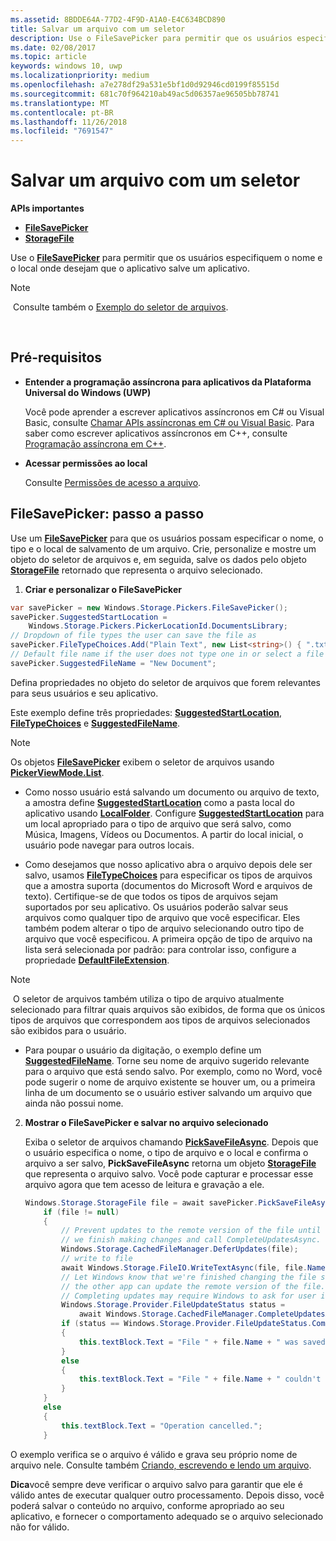 ```yaml
---
ms.assetid: 8BDDE64A-77D2-4F9D-A1A0-E4C634BCD890
title: Salvar um arquivo com um seletor
description: Use o FileSavePicker para permitir que os usuários especifiquem o nome e o local em que desejam que o app salve um arquivo.
ms.date: 02/08/2017
ms.topic: article
keywords: windows 10, uwp
ms.localizationpriority: medium
ms.openlocfilehash: a7e278df29a531e5bf1d0d92946cd0199f85515d
ms.sourcegitcommit: 681c70f964210ab49ac5d06357ae96505bb78741
ms.translationtype: MT
ms.contentlocale: pt-BR
ms.lasthandoff: 11/26/2018
ms.locfileid: "7691547"
---
```

# <a name="save-a-file-with-a-picker"></a>Salvar um arquivo com um seletor

**APIs importantes**

-   [**FileSavePicker**](https://msdn.microsoft.com/library/windows/apps/br207871)
-   [**StorageFile**](https://msdn.microsoft.com/library/windows/apps/br227171)

Use o [**FileSavePicker**](https://msdn.microsoft.com/library/windows/apps/br207871) para permitir que os usuários especifiquem o nome e o local onde desejam que o aplicativo salve um aplicativo.

> [!NOTE]
> Consulte também o [Exemplo do seletor de arquivos](http://go.microsoft.com/fwlink/p/?linkid=619994).

 

## <a name="prerequisites"></a>Pré-requisitos


-   **Entender a programação assíncrona para aplicativos da Plataforma Universal do Windows (UWP)**

    Você pode aprender a escrever aplicativos assíncronos em C# ou Visual Basic, consulte [Chamar APIs assíncronas em C# ou Visual Basic](https://msdn.microsoft.com/library/windows/apps/mt187337). Para saber como escrever aplicativos assíncronos em C++, consulte [Programação assíncrona em C++](https://msdn.microsoft.com/library/windows/apps/mt187334).

-   **Acessar permissões ao local**

    Consulte [Permissões de acesso a arquivo](file-access-permissions.md).

## <a name="filesavepicker-step-by-step"></a>FileSavePicker: passo a passo

Use um [**FileSavePicker**](https://msdn.microsoft.com/library/windows/apps/br207871) para que os usuários possam especificar o nome, o tipo e o local de salvamento de um arquivo. Crie, personalize e mostre um objeto do seletor de arquivos e, em seguida, salve os dados pelo objeto [**StorageFile**](https://msdn.microsoft.com/library/windows/apps/br227171) retornado que representa o arquivo selecionado.

1.  **Criar e personalizar o FileSavePicker**

```cs
var savePicker = new Windows.Storage.Pickers.FileSavePicker();
savePicker.SuggestedStartLocation =
    Windows.Storage.Pickers.PickerLocationId.DocumentsLibrary;
// Dropdown of file types the user can save the file as
savePicker.FileTypeChoices.Add("Plain Text", new List<string>() { ".txt" });
// Default file name if the user does not type one in or select a file to replace
savePicker.SuggestedFileName = "New Document";
```

Defina propriedades no objeto do seletor de arquivos que forem relevantes para seus usuários e seu aplicativo.

Este exemplo define três propriedades: [**SuggestedStartLocation**](https://msdn.microsoft.com/library/windows/apps/br207880), [**FileTypeChoices**](https://msdn.microsoft.com/library/windows/apps/br207875) e [**SuggestedFileName**](https://msdn.microsoft.com/library/windows/apps/br207878).

> [!NOTE]
>Os objetos [**FileSavePicker**](https://msdn.microsoft.com/library/windows/apps/br207871) exibem o seletor de arquivos usando [**PickerViewMode.List**](https://msdn.microsoft.com/library/windows/apps/br207891).
     
- Como nosso usuário está salvando um documento ou arquivo de texto, a amostra define [**SuggestedStartLocation**](https://msdn.microsoft.com/library/windows/apps/br207880) como a pasta local do aplicativo usando [**LocalFolder**](https://msdn.microsoft.com/library/windows/apps/br241621). Configure [**SuggestedStartLocation**](https://msdn.microsoft.com/library/windows/apps/br207854) para um local apropriado para o tipo de arquivo que será salvo, como Música, Imagens, Vídeos ou Documentos. A partir do local inicial, o usuário pode navegar para outros locais.

- Como desejamos que nosso aplicativo abra o arquivo depois dele ser salvo, usamos [**FileTypeChoices**](https://msdn.microsoft.com/library/windows/apps/br207875) para especificar os tipos de arquivos que a amostra suporta (documentos do Microsoft Word e arquivos de texto). Certifique-se de que todos os tipos de arquivos sejam suportados por seu aplicativo. Os usuários poderão salvar seus arquivos como qualquer tipo de arquivo que você especificar. Eles também podem alterar o tipo de arquivo selecionando outro tipo de arquivo que você especificou. A primeira opção de tipo de arquivo na lista será selecionada por padrão: para controlar isso, configure a propriedade [**DefaultFileExtension**](https://msdn.microsoft.com/library/windows/apps/br207873).

> [!NOTE]
> O seletor de arquivos também utiliza o tipo de arquivo atualmente selecionado para filtrar quais arquivos são exibidos, de forma que os únicos tipos de arquivos que correspondem aos tipos de arquivos selecionados são exibidos para o usuário.

- Para poupar o usuário da digitação, o exemplo define um [**SuggestedFileName**](https://msdn.microsoft.com/library/windows/apps/br207878). Torne seu nome de arquivo sugerido relevante para o arquivo que está sendo salvo. Por exemplo, como no Word, você pode sugerir o nome de arquivo existente se houver um, ou a primeira linha de um documento se o usuário estiver salvando um arquivo que ainda não possui nome.

2.  **Mostrar o FileSavePicker e salvar no arquivo selecionado**

    Exiba o seletor de arquivos chamando [**PickSaveFileAsync**](https://msdn.microsoft.com/library/windows/apps/br207876). Depois que o usuário especifica o nome, o tipo de arquivo e o local e confirma o arquivo a ser salvo, **PickSaveFileAsync** retorna um objeto [**StorageFile**](https://msdn.microsoft.com/library/windows/apps/br227171) que representa o arquivo salvo. Você pode capturar e processar esse arquivo agora que tem acesso de leitura e gravação a ele.

    ```cs
    Windows.Storage.StorageFile file = await savePicker.PickSaveFileAsync();
        if (file != null)
        {
            // Prevent updates to the remote version of the file until
            // we finish making changes and call CompleteUpdatesAsync.
            Windows.Storage.CachedFileManager.DeferUpdates(file);
            // write to file
            await Windows.Storage.FileIO.WriteTextAsync(file, file.Name);
            // Let Windows know that we're finished changing the file so
            // the other app can update the remote version of the file.
            // Completing updates may require Windows to ask for user input.
            Windows.Storage.Provider.FileUpdateStatus status =
                await Windows.Storage.CachedFileManager.CompleteUpdatesAsync(file);
            if (status == Windows.Storage.Provider.FileUpdateStatus.Complete)
            {
                this.textBlock.Text = "File " + file.Name + " was saved.";
            }
            else
            {
                this.textBlock.Text = "File " + file.Name + " couldn't be saved.";
            }
        }
        else
        {
            this.textBlock.Text = "Operation cancelled.";
        }
    ```

O exemplo verifica se o arquivo é válido e grava seu próprio nome de arquivo nele. Consulte também [Criando, escrevendo e lendo um arquivo](quickstart-reading-and-writing-files.md).

**Dica**você sempre deve verificar o arquivo salvo para garantir que ele é válido antes de executar qualquer outro processamento. Depois disso, você poderá salvar o conteúdo no arquivo, conforme apropriado ao seu aplicativo, e fornecer o comportamento adequado se o arquivo selecionado não for válido.
